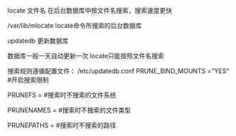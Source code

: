 locate  文件名
在后台数据库中按文件名搜索，搜索速度更快

/var/lib/mlocate
locate命令所搜索的后台数据库

updatedb
更新数据库

数据库一般一天自动更新一次
locate只能按照文件名搜索

搜索规则遵循配置文件：
/etc/updatedb.conf
PRUNE_BIND_MOUNTS ="YES"
#开启搜索限制

PRUNEFS = 
#搜索时不搜索的文件系统

PRUNENAMES = 
#搜索时不搜索的文件类型

PRUNEPATHS = 
#搜索时不搜索的路径
